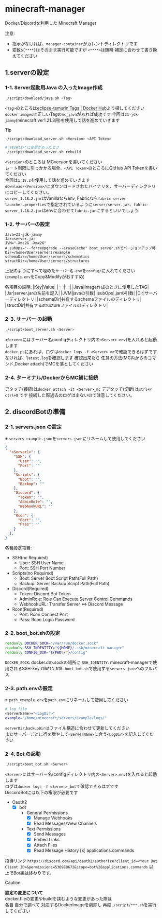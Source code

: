 # minecraft-manager
Docker/Discordを利用した Minecraft Manager

注意: 
* 指示がなければ、`manager-container`がカレントディレクトリです
* 変数`${****}`はそのまま実行可能ですが `<****>`は随時 補足に合わせて書き換えてください

## 1.serverの設定

### 1-1. Server起動用Java の入ったImage作成
```bash
./script/download/java.sh <Tag>
```
`<Tag>`のところは[eclipse-temurin Tags | Docker Hub](https://hub.docker.com/_/eclipse-temurin/tags)より探してください  
`docker images`に正しいTagの`mc_java`があれば成功です
今回は`21-jdk-jammy`(minecraft ver1.21.3用)を使用して話を進めていきます

> [!TIP]
> ```bash
> ./script/download_server.sh <Version> <API Token>
>
> # assets/*に変更があったとき
> ./script/download_server.sh rebuild
> ```
> `<Version>`のところは MCversionを書いてください  
> レート制限に引っかかる場合、`<API Token>`のところにGitHub API Tokenを書いてください  
> 今回は`1.18.2`を使用して話を進めていきます  
> `download/<Version>/`にダウンロードされたバイナリを、サーバーディレクトリにコピーしてください。  
> `server_1.18.2.jar`はVanillaならenv, Fabricなら`fabric-server-launcher.properties`で指定されているように`server/server.jar`、`fabric-server_1.18.2.jar`はenvに合わせて`fabric.jar`にするといいでしょう

### 1-2. サーバーの設定
```env
Java=21-jdk-jammy
Jar=server.jar
JVM="-Xms2G -Xmx2G"
# subOps="--forceUpgrade --eraseCache" boot_server.shでバージョンアップ時
Dir=/home/User/servers/example
schemaDir=/home/User/servers/schematics
structDir=/home/User/servers/structures
```
上記のようにすべて埋めた`サーバー名.env`を`config/`に入れてください  
(`example.env`をCopy&Modifyがおすすめ)

各項目の説明:
|Key|Value|
| :-:|:-:|
|Java|Image作成のときに使用したTAG|
|Jar|server.jarの名前を記入|
|JVM|javaの引数|
|subOps|.jarの引数|
|Dir|サーバーディレクトリ|
|schemaDir|共有するschemaファイルのディレクトリ|
|structDir|共有するstructureファイルのディレクトリ|

### 2-3. サーバー の起動
```bash
./script/boot_server.sh <Server>
```
`<Server>`にはサーバー名(configディレクトリ内の`<Server>.env`)を入れると起動します  
`docker ps`にあれば、ログは`docker logs -f <Server>_mc`で確認できるはずです  
なければ、`latest.log`を確認します
確認出来たら 任意の方法(MC内からのコマンド,Docker attach)でMCを落としてください

### 2-4. ターミナル/DockerからMC鯖に接続
アタッチ(接続)は`docker attach -it <Server>_mc`
デアタッチ(切断)は`ctrl+P ctrl+Q`
です 接続した際過去のログは出ないので注意してください。

## 2. discordBotの準備

### 2-1. servers.json の設定
※ `servers_example.json`を`servers.json`にリネームして使用してください
```json
{
  "<Server1>": {
    "SSH": {
      "User": "",
      "Port": ""
    },
    "Scripts": {
      "Boot": "",
      "Backup": ""
    },
    "Discord": {
      "Token": "",
      "AdminRole": "",
      "WebhookURL": ""
    },
    "Rcon": {
      "Port": "",
      "Pass": ""
    }
  },
}
```

各種設定項目:  
* SSH(no Required)
  * User: SSH User Name
  * Port: SSH Port Number
* Scripts(no Required)
  * Boot: Server Boot Script Path(Full Path)
  * Backup: Server Backup Script Path(Full Path)
* Discord(Required)
  * Token: Discord Bot Token
  * AdminRole: Role Can Execute Server Control Commands
  * WebhookURL: Transfer Server <=> Discord Message
* Rcon(Required)
  * Port: Rcon Connect Port
  * Pass: Rcon Login Password

### 2-2. boot_bot.shの設定
```bash
readonly DOCKER_SOCK="/var/run/docker.sock"
readonly SSH_INDENTITY="${HOME}/.ssh/minecraft-manager"
readonly CONFIG_DIR="${PWD%/*}/config"
```

`DOCKER_SOCK`: docker.dの.sockの場所に
`SSH_IDENTITY`: minecraft-managerで使用されるSSH-key
`CONFIG_DIR`: `boot_bot.sh`で使用する`servers.json`へのフルパス

### 2-3. path.envの設定
※ `path_example.env`を`path.env`にリネームして使用してください

```bash
# log file
<ServerName>="<LogDir>"
example="/home/minecraft/servers/example/logs/"
```
`serverDir`,`backupDir`はファイル構造に合わせて更新してください  
またサーバーごとに行を増やして`<ServerName>`に合う`<LogDir>`を記入してください  

### 2-4. Bot の起動
```bash
./script/boot_bot.sh <Server>
```
`<Server>`にはサーバー名(configディレクトリ内の`<Server>.env`)を入れると起動します  
ログは`docker logs -f <Server>_bot`で確認できるはずです  
DiscordBotには以下の権限が必要です
* Oauth2
  * [x] bot
    * General Permissions
      * [x] Manage Webhooks
      * [x] Read Messages/View Channels
    * Text Permissions
      * [x] Send Messages
      * [x] Embed Links
      * [x] Attach Files
      * [x] Read Message History
  [x] applications.commands

招待リンク `https://discord.com/api/oauth2/authorize?client_id=<Your Bot Client ID>&permissions=536988672&scope=bot%20applications.commands` 
以上でBot編は終わりです。

> [!CAUTION]
> **設定の変更について** \
> docker.fileの変更やbuildを挟むような変更があった際は  
> 各自 自分で調べて 対応するDockerImageを削除し 再度`./script/***.sh`を実行してください